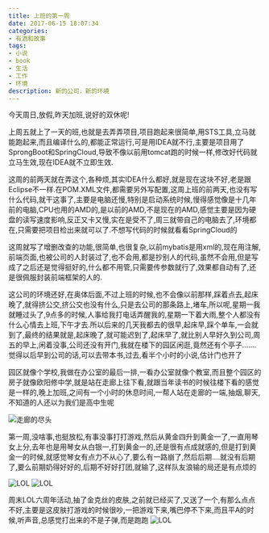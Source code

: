 ```yaml
---
title: 上班的第一周
date: 2017-06-15 18:07:34
categories: 
- 有酒和故事
tags: 
- 小说
- book
- 生活
- 工作
- 环境
description: 新的公司，新的环境
---
```


今天周日,放假,昨天加班,说好的双休呢!

上周五就上了一天的班,也就是去弄弄项目,项目跑起来很简单,用STS工具,立马就能跑起来,而且编译什么的,都能正常运行,可是用IDEA就不行,主要是项目用了SprongBoot和SpringCloud,导致不像以前用tomcat跑的时候一样,修改好代码就立马生效,现在IDEA就不立即生效.

<!-- more -->

这周的前两天就在弄这个,各种烦,其实IDEA什么都好,就是现在这块不好,老是跟Eclipse不一样.在POM.XML文件,都需要另外写配置,这周上班的前两天,也没有写什么代码,就干这事了,主要是电脑还慢,特别是启动系统时候,慢得感觉像是十几年前的电脑,CPU也用的AMD的,是以前的AMD,不是现在的AMD,感觉主要是因为硬盘的读写速度影响,反正又卡又慢,实在是受不了,周三就带自己的电脑去了,环境都在,只需要把项目检出来就可以了.不想写代码的时候就看看SpringCloud的

这周就写了增删改查的功能,很简单,也很复杂,以前mybatis是用xml的,现在用注解,前端页面,也被公司的人封装过了,也不会用,都是抄别人的代码,虽然不会用,但是写成了之后还是觉得挺好的,什么都不用管,只需要传参数就行了,效果都自动有了,还是很佩服封装前端框架的人的.

这公司的环境还好,在奥体后面,不过上班的时候,也不会像以前那样,踩着点去,起床晚了,就得挤公交,挤公交也没有什么,只是去公司的那条路上,堵车,所以呢,星期一我就睡过头了,9点多的时候,人事给我打电话弄醒我的,星期一下着大雨,整个人都没有什么心情去上班,下午才去.所以后来的几天我都去的很早,起床早,踩个单车,一会就到了,最终的结果就是,起床晚了,就可能迟到了,起床早了,就比别人早好久到公司,周五的早上,闲着没事,公司还没有开门,我就在楼下的园区闲逛,竟然还有个亭子.......觉得以后早到公司的话,可以去带本书,过去,看半个小时的小说,估计门也开了

园区就像个学校,我做在办公室的最后一排,一看办公室就像个教室,而且整个园区的房子就像欧阳修中学,就是站在走廊上往下看,就跟当年读书的时候往楼下看的感觉是一样的,晚上加班,之间有一个小时的休息时间,一帮人站在走廊的一端,抽烟,聊天,不知道的人还以为我们是高中生呢

![走廊的尽头](https://hexosrc.oss-cn-shenzhen.aliyuncs.com/blog/20190530144804.jpg)

第一周,没啥事,也挺放松,有事没事打打游戏,然后从黄金四升到黄金一了,一直用琴女上分,去年也是用琴女从白银一,打到黄金一的,还是很有点成就感的,但是打到黄金一的时候,就感觉琴女有点力不从心了,要么有一路崩了,然后后期....就没有后期了,要么前期奶得好好的,后期不好好打团,就输了,这样队友浪输的局还是有点烦的

![LOL](https://hexosrc.oss-cn-shenzhen.aliyuncs.com/blog/20190530144809.jpg)
![LOL](https://hexosrc.oss-cn-shenzhen.aliyuncs.com/blog/20190530144815.jpg)


周末LOL六周年活动,抽了金克丝的皮肤,之前就已经买了,又送了一个,有那么点点不好,主要是这皮肤打游戏的时候很吵,一把游戏下来,嘴巴停不下来,而且平A的时候,听声音,总感觉打出来的不是子弹,而是跑跑
![LOL](http://upload-images.jianshu.io/upload_images/4054553-e90bf924f28c0bc6.jpg?imageMogr2/auto-orient/strip%7CimageView2/2/w/1240)
